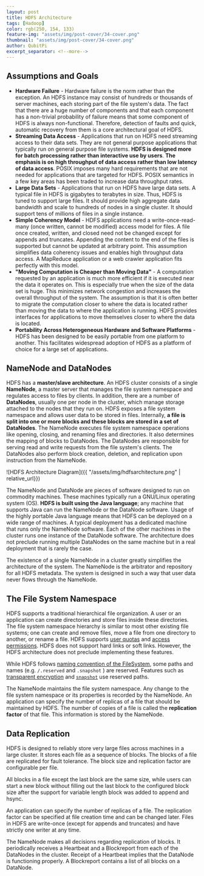 ```yaml
---
layout: post
title: HDFS Architecture
tags: [Hadoop]
color: rgb(250, 154, 133)
feature-img: "assets/img/post-cover/34-cover.png"
thumbnail: "assets/img/post-cover/34-cover.png"
author: QubitPi
excerpt_separator: <!--more-->
---
```


<!--more-->

## Assumptions and Goals

* **Hardware Failure** - Hardware failure is the norm rather than the exception. An HDFS instance may consist of hundreds
  or thousands of server machines, each storing part of the file system's data. The fact that there are a huge number of
  components and that each component has a non-trivial probability of failure means that some component of HDFS is
  always non-functional. Therefore, detection of faults and quick, automatic recovery from them is a core architectural
  goal of HDFS.
* **Streaming Data Access** - Applications that run on HDFS need streaming access to their data sets. They are not
  general purpose applications that typically run on general purpose file systems. **HDFS is designed more for batch
  processing rather than interactive use by users**. **The emphasis is on high throughput of data access rather than low
  latency of data access**. POSIX imposes many hard requirements that are not needed for applications that are targeted
  for HDFS. POSIX semantics in a few key areas has been traded to increase data throughput rates.
* **Large Data Sets** - Applications that run on HDFS have large data sets. A typical file in HDFS is gigabytes to
  terabytes in size. Thus, HDFS is tuned to support large files. It should provide high aggregate data bandwidth and
  scale to hundreds of nodes in a single cluster. It should support tens of millions of files in a single instance.
* **Simple Coherency Model** - HDFS applications need a write-once-read-many (once written, cannot be modified) access
  model for files. A file once created, written, and closed need not be changed except for appends and truncates.
  Appending the content to the end of the files is supported but cannot be updated at arbitrary point. This assumption
  simplifies data coherency issues and enables high throughput data access. A MapReduce application or a web crawler
  application fits perfectly with this model.
* **"Moving Computation is Cheaper than Moving Data"** - A computation requested by an application is much more
  efficient if it is executed near the data it operates on. This is especially true when the size of the data set is
  huge. This minimizes network congestion and increases the overall throughput of the system. The assumption is that it
  is often better to migrate the computation closer to where the data is located rather than moving the data to where
  the application is running. HDFS provides interfaces for applications to move themselves closer to where the data is
  located.
* **Portability Across Heterogeneous Hardware and Software Platforms** - HDFS has been designed to be easily portable
  from one platform to another. This facilitates widespread adoption of HDFS as a platform of choice for a large set of
  applications.

## NameNode and DataNodes

HDFS has a **master/slave architecture**. An HDFS cluster consists of a single **NameNode**, a master server that
manages the file system namespace and regulates access to files by clients. In addition, there are a number of
**DataNodes**, usually one per node in the cluster, which manage storage attached to the nodes that they run on. HDFS
exposes a file system namespace and allows user data to be stored in files. Internally, **a file is split into one or
more blocks and these blocks are stored in a set of DataNodes**. The NameNode executes file system namespace operations
like opening, closing, and renaming files and directories. It also determines the mapping of blocks to DataNodes. The
DataNodes are responsible for serving read and write requests from the file system's clients. The DataNodes also perform
block creation, deletion, and replication upon instruction from the NameNode.

![HDFS Architecture Diagram]({{ "/assets/img/hdfsarchitecture.png" | relative_url}})

The NameNode and DataNode are pieces of software designed to run on commodity machines. These machines typically run a
GNU/Linux operating system (OS). **HDFS is built using the Java language**; any machine that supports Java can run the
NameNode or the DataNode software. Usage of the highly portable Java language means that HDFS can be deployed on a wide
range of machines. A typical deployment has a dedicated machine that runs only the NameNode software. Each of the other
machines in the cluster runs one instance of the DataNode software. The architecture does not preclude running multiple
DataNodes on the same machine but in a real deployment that is rarely the case.

The existence of a single NameNode in a cluster greatly simplifies the architecture of the system. The NameNode is the
arbitrator and repository for all HDFS metadata. The system is designed in such a way that user data never flows through
the NameNode.

## The File System Namespace

HDFS supports a traditional hierarchical file organization. A user or an application can create directories and store
files inside these directories. The file system namespace hierarchy is similar to most other existing file systems; one
can create and remove files, move a file from one directory to another, or rename a file. HDFS supports
[user quotas](https://hadoop.apache.org/docs/current/hadoop-project-dist/hadoop-hdfs/HdfsQuotaAdminGuide.html) and
[access permissions](https://hadoop.apache.org/docs/current/hadoop-project-dist/hadoop-hdfs/HdfsPermissionsGuide.html).
HDFS does not support hard links or soft links. However, the HDFS architecture does not preclude implementing these
features.

While HDFS follows
[naming convention of the FileSystem](https://hadoop.apache.org/docs/current/hadoop-project-dist/hadoop-common/filesystem/model.html#Paths_and_Path_Elements),
some paths and names (e.g. `/.reserved` and `.snapshot` ) are reserved. Features such as
[transparent encryption](https://hadoop.apache.org/docs/current/hadoop-project-dist/hadoop-hdfs/TransparentEncryption.html)
and [`snapshot`](https://hadoop.apache.org/docs/current/hadoop-project-dist/hadoop-hdfs/HdfsSnapshots.html) use reserved
paths.

The NameNode maintains the file system namespace. Any change to the file system namespace or its properties is recorded
by the NameNode. An application can specify the number of replicas of a file that should be maintained by HDFS. The
number of copies of a file is called the **replication factor** of that file. This information is stored by the
NameNode.

## Data Replication

HDFS is designed to reliably store very large files across machines in a large cluster. It stores each file as a
sequence of blocks. The blocks of a file are replicated for fault tolerance. The block size and replication factor are
configurable per file.

All blocks in a file except the last block are the same size, while users can start a new block without filling out the
last block to the configured block size after the support for variable length block was added to append and hsync.

An application can specify the number of replicas of a file. The replication factor can be specified at file creation
time and can be changed later. Files in HDFS are write-once (except for appends and truncates) and have strictly one
writer at any time.

The NameNode makes all decisions regarding replication of blocks. It periodically receives a Heartbeat and a Blockreport
from each of the DataNodes in the cluster. Receipt of a Heartbeat implies that the DataNode is functioning properly. A
Blockreport contains a list of all blocks on a DataNode.
